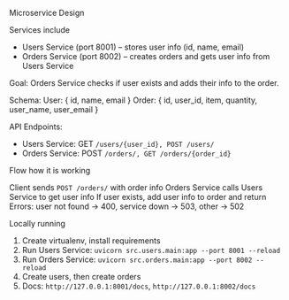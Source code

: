 Microservice Design

Services include

* Users Service (port 8001) – stores user info (id, name, email)
* Orders Service (port 8002) – creates orders and gets user info from Users Service

Goal: Orders Service checks if user exists and adds their info to the order.

Schema:
User: { id, name, email }
Order: { id, user_id, item, quantity, user_name, user_email }

API Endpoints:
* Users Service: GET `/users/{user_id}, POST /users/`
* Orders Service: POST `/orders/, GET /orders/{order_id}`

Flow how it is working

Client sends `POST /orders/` with order info
Orders Service calls Users Service to get user info
If user exists, add user info to order and return
Errors: user not found → 400, service down → 503, other → 502

Locally running

1. Create virtualenv, install requirements
2. Run Users Service: `uvicorn src.users.main:app --port 8001 --reload`
3. Run Orders Service: `uvicorn src.orders.main:app --port 8002 --reload`
4. Create users, then create orders
5. Docs: `http://127.0.0.1:8001/docs`, `http://127.0.0.1:8002/docs`

